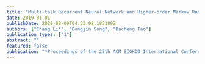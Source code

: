 ```yaml
---
title: "Multi-task Recurrent Neural Network and Higher-order Markov Random Fields for Stock Price Prediction"
date: 2019-01-01
publishDate: 2020-08-09T04:53:02.185189Z
authors: ["Chang Li*", "Dongjin Song", "Dacheng Tao"]
publication_types: ["1"]
abstract: ""
featured: false
publication: "*Proceedings of the 25th ACM SIGKDD International Conference on Knowledge Discovery  and  Data  Mining  (KDD)*"
---
```


